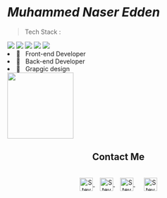 # ***Muhammed Naser Edden***

> Tech Stack :<br>
<span>
     <img src="https://img.shields.io/badge/-HTML-orange">
     <img src="https://img.shields.io/badge/-CSS-blue">
     <img src="https://img.shields.io/badge/-JavaScript-yellow" />
     <img src="https://img.shields.io/badge/-Bootstrap-blueviolet" />
     <img src="https://img.shields.io/badge/-PHP-blue" />
</span>
<span>
     <li>👑 &nbsp; Front-end Developer </li>
     <li>👑 &nbsp; Back-end Developer </li>
     <li>👑 &nbsp; Grapgic design </li>
     <img height="150em" src="https://github-readme-stats-eight-theta.vercel.app/api?username=mhamdNaser&show_icons=true&theme=algolia&include_all_commits=true&count_private=true"/>
</span>
<div align="center">
     <h2><b>Contact Me</b></h2>
     <br>
     <a href="#" >
          <img align="center" alt="Steve Kane | Gmail" width="30em" src="https://img.icons8.com/fluency/452/gmail.png" />
     </a> &nbsp;&nbsp;
     <a href="#" >
          <img align="center" alt="Steve Kane | Skype" width="30em" src="https://img.icons8.com/3d-fluency/344/skype-2019.png" />
     </a> &nbsp;&nbsp;
     <a href="#" style="margin-right: 8px">
          <img align="center" alt="Steve Kane | Telegram" width="30em" src="https://img.icons8.com/3d-fluency/452/telegram.png" />
     </a> &nbsp;&nbsp;
     <a href="#" >
          <img align="center" alt="Steve Kane | Discord" width="30em" src="https://img.icons8.com/avantgarde/452/discord-logo.png" />
     </a>
     <br>
</div>

